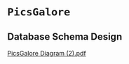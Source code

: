 # `PicsGalore`

## Database Schema Design
[PicsGalore Diagram (2).pdf](https://github.com/user-attachments/files/22086169/PicsGalore.Diagram.2.pdf)

